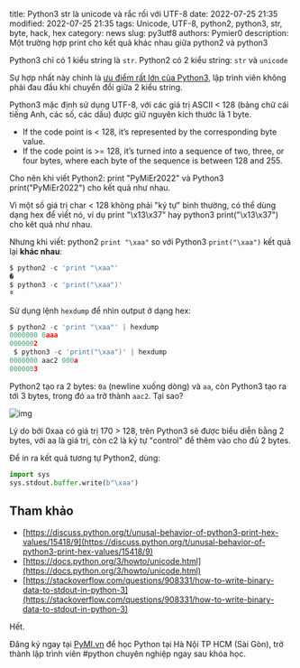 title: Python3 str là unicode và rắc rối với UTF-8
date: 2022-07-25 21:35
modified: 2022-07-25 21:35
tags: Unicode, UTF-8, python2, python3, str, byte, hack, hex
category: news
slug: py3utf8
authors: Pymier0
description: Một trường hợp print cho kết quả khác nhau giữa python2 và python3

Python3 chỉ có 1 kiểu string là `str`.
Python2 có 2 kiểu string: `str` và `unicode`

Sự hợp nhất này chính là [ưu điểm rất lớn của Python3](https://docs.python.org/3/howto/unicode.html), lập trình viên không phải đau đầu khi chuyển đổi giữa 2 kiểu string.

Python3 mặc định sử dụng UTF-8, với các giá trị ASCII < 128 (bảng chữ cái tiếng Anh, các số, các dấu) được giữ nguyên kích thước là 1 byte.

- If the code point is < 128, it’s represented by the corresponding byte value.
- If the code point is >= 128, it’s turned into a sequence of two, three, or four bytes, where each byte of the sequence is between 128 and 255.

Cho nên khi viết Python2: print "PyMiEr2022" và Python3 print("PyMiEr2022") cho kết quả như nhau.

Vì một số giá trị char < 128 không phải "ký tự" bình thường, có thể dùng dạng hex để viết nó, ví dụ print "\x13\x37" hay python3 print("\x13\x37") cho kêt quả như nhau.

Nhưng khi viết: python2 `print "\xaa"` so với Python3 `print("\xaa")` kết quả lại **khác nhau**:

```py
$ python2 -c 'print "\xaa"'
�
$ python3 -c 'print("\xaa")'
ª
```

Sử dụng lệnh `hexdump` để nhìn output ở dạng hex:

```py
$ python2 -c 'print "\xaa"' | hexdump
0000000 0aaa
0000002
 $ python3 -c 'print("\xaa")' | hexdump
0000000 aac2 000a
0000003
```
Python2 tạo ra 2 bytes: `0a` (newline xuống dòng) và `aa`,
còn Python3 tạo ra tới 3 bytes, trong đó `aa` trở thành `aac2`. Tại sao?

![img](https://images.unsplash.com/photo-1568884149074-a93f17583719?crop=entropy&cs=tinysrgb&fit=max&fm=jpg&ixid=MnwyMzI1MzN8MHwxfHJhbmRvbXx8fHx8fHx8fDE2NTg3NTQxNzY&ixlib=rb-1.2.1&q=80&w=600)


Lý do bởi 0xaa có giá trị 170 > 128, trên Python3 sẽ được biểu diễn bằng 2 bytes, với aa là giá trị, còn c2 là ký tự "control" để thêm vào cho đủ 2 bytes.

Để in ra kết quả tương tự Python2, dùng:

```py
import sys
sys.stdout.buffer.write(b"\xaa")
```

## Tham khảo
- [https://discuss.python.org/t/unusal-behavior-of-python3-print-hex-values/15418/9](https://discuss.python.org/t/unusal-behavior-of-python3-print-hex-values/15418/9)
- [https://docs.python.org/3/howto/unicode.html](https://docs.python.org/3/howto/unicode.html)
- [https://stackoverflow.com/questions/908331/how-to-write-binary-data-to-stdout-in-python-3](https://stackoverflow.com/questions/908331/how-to-write-binary-data-to-stdout-in-python-3)

Hết.

Đăng ký ngay tại [PyMI.vn](https://pymi.vn) để học Python tại Hà Nội TP HCM (Sài Gòn),
trở thành lập trình viên #python chuyên nghiệp ngay sau khóa học.
